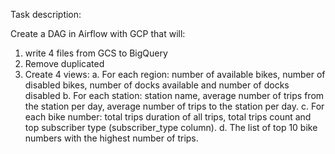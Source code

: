 Task description:

Create a DAG in Airflow with GCP that will:
 1. write 4 files from GCS to BigQuery
 2. Remove duplicated
 3. Create 4 views:
  a. For each region: number of available bikes, number of disabled bikes, number of docks available and number of docks disabled
  b. For each station: station name, average number of trips from the station per day, average number of trips to the station per day.
  c. For each bike number: total trips duration of all trips, total trips count and top subscriber type (subscriber_type column).
  d. The list of top 10 bike numbers with the highest number of trips.

